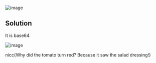![image](https://user-images.githubusercontent.com/88983987/224640618-073c4025-5ef9-45d3-8c9b-a8d856bff94a.png)

## Solution

It is base64.

![image](https://user-images.githubusercontent.com/88983987/224640716-69d57dba-d287-46fd-bbda-70ab16d957e2.png)

nicc{Why did the tomato turn red? Because it saw the salad dressing!}
